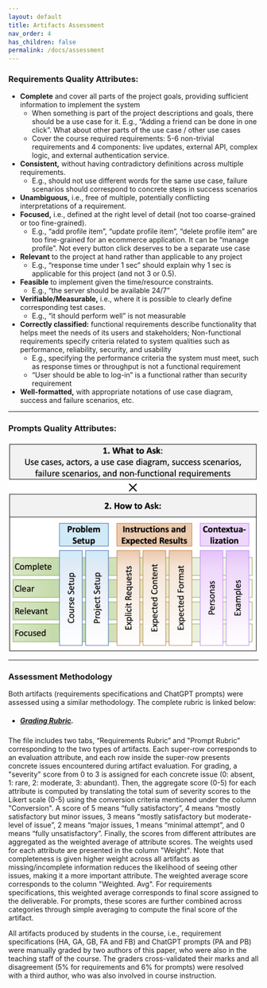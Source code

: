 ```yaml
---
layout: default
title: Artifacts Assessment 
nav_order: 4
has_children: false
permalink: /docs/assessment
---
```


### Requirements Quality Attributes:

- **Complete** and cover all parts of the project goals, providing sufficient information to implement the system
    - When something is part of the project descriptions and goals, there should be a use case for it. E.g., “Adding a friend can be done in one click”. What about other parts of the use case / other use cases
    - Cover the course required requirements: 5-6 non-trivial requirements and 4 components: live updates, external API, complex logic, and external authentication service.
- **Consistent,** without having contradictory definitions across multiple requirements.
    - E.g., should not use different words for the same use case, failure scenarios should correspond to concrete steps in success scenarios
- **Unambiguous,** i.e., free of multiple, potentially conflicting interpretations of a requirement.
- **Focused,** i.e., defined at the right level of detail (not too coarse-grained or too fine-grained).
    - E.g., “add profile item”, “update profile item”, “delete profile item” are too fine-grained for an ecommerce application. It can be “manage profile”. Not every button click deserves to be a separate use case
- **Relevant** to the project at hand rather than applicable to any project
    - E.g., “response time under 1 sec” should explain why 1 sec is applicable for this project (and not 3 or 0.5).
- **Feasible** to implement given the time/resource constraints.
    - E.g., “the server should be available 24/7”
- **Verifiable/Measurable,** i.e., where it is possible to clearly define corresponding test cases.
    - E.g., “it should perform well” is not measurable
- **Correctly classified:** functional requirements describe functionality that helps meet the needs of its users and stakeholders; Non-functional requirements specify criteria related to system qualities such as performance, reliability, security, and usability
    - E.g., specifying the performance criteria the system must meet, such as response times or throughput is not a functional requirement
    - “User should be able to log-in” is a functional rather than security requirement
- **Well-formatted,** with appropriate notations of use case diagram, success and failure scenarios, etc.

---

### Prompts Quality Attributes:

<!-- ![image](../img/promptQuality.jpg) -->
<img src="../img/promptQuality.jpg" alt="prompts" width="500" height="422">

---

### Assessment Methodology

Both artifacts (requirements specifications and ChatGPT prompts) were assessed using a similar methodology. 
The complete rubric is linked below: 

- ##### [Grading Rubric](data/RequirementsandPromptRubric.xlsx).

The file includes two tabs, “Requirements Rubric” and "Prompt Rubric” corresponding to the two types of artifacts. 
Each super-row corresponds to an evaluation attribute, and each row inside the super-row presents concrete issues encountered during artifact evaluation.
For grading, a "severity" score from 0 to 3 is assigned for each concrete issue (0: absent, 1: rare, 2: moderate, 3: abundant). 
Then, the aggregate score (0-5) for each attribute is computed by translating the total sum of severity scores to the Likert scale (0-5) using the conversion criteria mentioned under the column "Conversion".
A score of 5 means “fully satisfactory”, 4 means “mostly satisfactory but minor issues, 3 means “mostly satisfactory but moderate-level of issue”, 2 means “major issues, 1 means “minimal attempt”, and 0 means “fully unsatisfactory”.
Finally, the scores from different attributes are aggregated as the weighted average of attribute scores.
The weights used for each attribute are presented in the column "Weight".
Note that completeness is given higher weight across all artifacts as missing/incomplete information reduces the likelihood of seeing other issues, making it a more important attribute.
The weighted average score corresponds to the column "Weighted. Avg".
For requirements specifications, this weighted average corresponds to final score assigned to the deliverable.
For prompts, these scores are further combined across categories through simple averaging to compute the final score of the artifact.


All artifacts produced by students in the course, i.e., requirement
specifications (HA, GA, GB, FA and FB) and ChatGPT prompts (PA and PB) were manually graded by two authors of this paper, who were also in the teaching staff of the course.
The graders cross-validated their marks and all disagreement (5% for requirements and 6% for prompts) were resolved with a third author, who was also involved in course instruction.
